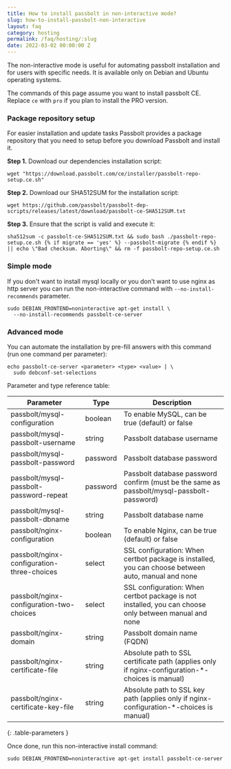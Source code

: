 ```yaml
---
title: How to install passbolt in non-interactive mode?
slug: how-to-install-passbolt-non-interactive
layout: faq
category: hosting
permalink: /faq/hosting/:slug
date: 2022-03-02 00:00:00 Z
---
```


The non-interactive mode is useful for automating passbolt installation and for users with specific needs. It is available only on Debian and Ubuntu operating systems.

The commands of this page assume you want to install passbolt CE. Replace `ce` with `pro` if you plan to install the PRO version.

### Package repository setup

For easier installation and update tasks Passbolt provides a package repository that you need to setup
before you download Passbolt and install it.

**Step 1.** Download our dependencies installation script:

```
wget "https://download.passbolt.com/ce/installer/passbolt-repo-setup.ce.sh"
```

**Step 2.** Download our SHA512SUM for the installation script:

```
wget https://github.com/passbolt/passbolt-dep-scripts/releases/latest/download/passbolt-ce-SHA512SUM.txt
```

**Step 3.** Ensure that the script is valid and execute it:

```
sha512sum -c passbolt-ce-SHA512SUM.txt && sudo bash ./passbolt-repo-setup.ce.sh {% if migrate == 'yes' %} --passbolt-migrate {% endif %} || echo \"Bad checksum. Aborting\" && rm -f passbolt-repo-setup.ce.sh
```

### Simple mode

If you don't want to install mysql locally or you don't want to use nginx as http server you can run the non-interactive command with `--no-install-recommends` parameter.

```
sudo DEBIAN_FRONTEND=noninteractive apt-get install \
  --no-install-recommends passbolt-ce-server
```

### Advanced mode

You can automate the installation by pre-fill answers with this command (run one command per parameter):

```
echo passbolt-ce-server <parameter> <type> <value> | \
  sudo debconf-set-selections
```

Parameter and type reference table: 

| Parameter                                  | Type     | Description                                                                                           |
| ------------------------------------------ | -------- | ----------------------------------------------------------------------------------------------------- |
| passbolt/mysql-configuration               | boolean  | To enable MySQL, can be true (default) or false                                                       |
| passbolt/mysql-passbolt-username           | string   | Passbolt database username                                                                            |
| passbolt/mysql-passbolt-password           | password | Passbolt database password                                                                            |
| passbolt/mysql-passbolt-password-repeat    | password | Passbolt database password confirm (must be the same as passbolt/mysql-passbolt-password)             |
| passbolt/mysql-passbolt-dbname             | string   | Passbolt database name                                                                                |
| passbolt/nginx-configuration               | boolean  | To enable Nginx,  can be true (default) or false                                                      |
| passbolt/nginx-configuration-three-choices | select   | SSL configuration: When certbot package is installed, you can choose between auto, manual and none    |
| passbolt/nginx-configuration-two-choices   | select   | SSL configuration: When certbot package is not installed, you can choose only between manual and none |
| passbolt/nginx-domain                      | string   | Passbolt domain name (FQDN)                                                                           |
| passbolt/nginx-certificate-file            | string   | Absolute path to SSL certificate path (applies only if nginx-configuration-*-choices is manual)       |
| passbolt/nginx-certificate-key-file        | string   | Absolute path to SSL key path (applies only if nginx-configuration-*-choices is manual)               |
{: .table-parameters }

Once done, run this non-interactive install command:

```
sudo DEBIAN_FRONTEND=noninteractive apt-get install passbolt-ce-server
```